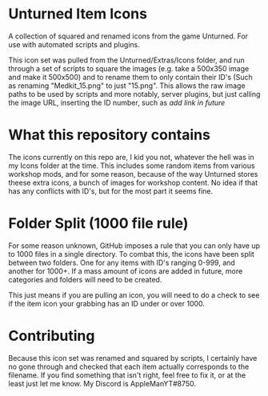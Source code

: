 # Unturned Item Icons
A collection of squared and renamed icons from the game Unturned. For use with automated scripts and plugins.

This icon set was pulled from the Unturned/Extras/Icons folder, and run through a set of scripts to square the images (e.g. take a 500x350 image and make it 500x500) and to rename them to only contain their ID's (Such as renaming "Medkit_15.png" to just "15.png". This allows the raw image paths to be used by scripts and more notably, server plugins, but just calling the image URL, inserting the ID number, such as *add link in future*

# What this repository contains
The icons currently on this repo are, I kid you not, whatever the hell was in my Icons folder at the time. This includes some random items from various workshop mods, and for some reason, because of the way Unturned stores theese extra icons, a bunch of images for workshop content. No idea if that has any conflicts with ID's, but for the most part it seems fine.

# Folder Split (1000 file rule)
For some reason unknown, GitHub imposes a rule that you can only have up to 1000 files in a single directory. To combat this, the icons have been split between two folders. One for any items with ID's ranging 0-999, and another for 1000+. If a mass amount of icons are added in future, more categories and folders will need to be created.

This just means if you are pulling an icon, you will need to do a check to see if the item icon your grabbing has an ID under or over 1000.

# Contributing
Because this icon set was renamed and squared by scripts, I certainly have no gone through and checked that each item actually corresponds to the filename. If you find something that isn't right, feel free to fix it, or at the least just let me know. My Discord is AppleManYT#8750.
